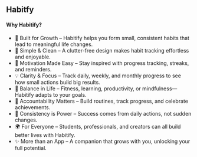 ## Habitfy


#### Why Habitify?
-   🌱 Built for Growth – Habitify helps you form small, consistent habits that lead to meaningful life changes.
-   🎯 Simple & Clean – A clutter-free design makes habit tracking effortless and enjoyable.
-   🚀 Motivation Made Easy – Stay inspired with progress tracking, streaks, and reminders.
-   💡 Clarity & Focus – Track daily, weekly, and monthly progress to see how small actions build big results.
-   🧘 Balance in Life – Fitness, learning, productivity, or mindfulness—Habitify adapts to your goals.
-   🤝 Accountability Matters – Build routines, track progress, and celebrate achievements.
-   🔑 Consistency is Power – Success comes from daily actions, not sudden changes.
-   🌍 For Everyone – Students, professionals, and creators can all build better lives with Habitify.
-   ✨ More than an App – A companion that grows with you, unlocking your full potential.